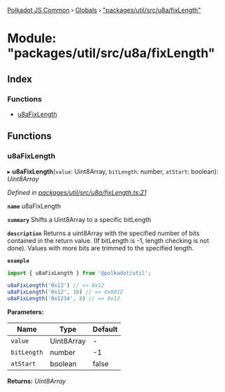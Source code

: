 [Polkadot JS Common](../README.md) › [Globals](../globals.md) › ["packages/util/src/u8a/fixLength"](_packages_util_src_u8a_fixlength_.md)

# Module: "packages/util/src/u8a/fixLength"

## Index

### Functions

* [u8aFixLength](_packages_util_src_u8a_fixlength_.md#u8afixlength)

## Functions

###  u8aFixLength

▸ **u8aFixLength**(`value`: Uint8Array, `bitLength`: number, `atStart`: boolean): *Uint8Array*

*Defined in [packages/util/src/u8a/fixLength.ts:21](https://github.com/polkadot-js/common/blob/08817d19/packages/util/src/u8a/fixLength.ts#L21)*

**`name`** u8aFixLength

**`summary`** Shifts a Uint8Array to a specific bitLength

**`description`** 
Returns a uint8Array with the specified number of bits contained in the return value. (If bitLength is -1, length checking is not done). Values with more bits are trimmed to the specified length.

**`example`** 
<BR>

```javascript
import { u8aFixLength } from '@polkadot/util';

u8aFixLength('0x12') // => 0x12
u8aFixLength('0x12', 16) // => 0x0012
u8aFixLength('0x1234', 8) // => 0x12
```

**Parameters:**

Name | Type | Default |
------ | ------ | ------ |
`value` | Uint8Array | - |
`bitLength` | number | -1 |
`atStart` | boolean | false |

**Returns:** *Uint8Array*
